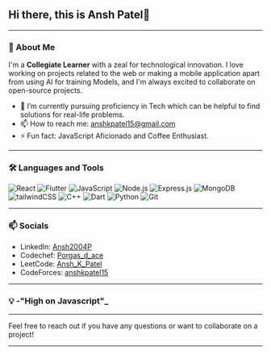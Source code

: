 ## Hi there, this is Ansh Patel👋

---

### 🚀 About Me

I'm a **Collegiate Learner** with a zeal for technological innovation. I love working on projects related to the web or making a mobile application apart from using AI for training Models, and I'm always excited to collaborate on open-source projects. 

- 🔭 I’m currently pursuing proficiency in Tech which can be helpful to find solutions for real-life problems.
- 📫 How to reach me: anshkpatel15@gmail.com 
- ⚡ Fun fact: JavaScript Aficionado and Coffee Enthusiast.

---

### 🛠️ Languages and Tools
![React](https://img.shields.io/badge/-React-000?&logo=React)
![Flutter](https://img.shields.io/badge/-Flutter-000?&logo=Flutter)
![JavaScript](https://img.shields.io/badge/-JavaScript-000?&logo=JavaScript)
![Node.js](https://img.shields.io/badge/-Node.js-000?&logo=Node.js)
![Express.js](https://img.shields.io/badge/-Express.js-000?&logo=Express)
![MongoDB](https://img.shields.io/badge/-MongoDB-000?&logo=MongoDB)\
![tailwindCSS](https://img.shields.io/badge/-tailwindCSS-000?&logo=tailwindCSS)
![C++](https://img.shields.io/badge/-C++-000?&logo=C%2B%2B)
![Dart](https://img.shields.io/badge/-Dart-000?&logo=Dart)
![Python](https://img.shields.io/badge/-Python-000?&logo=Python)
![Git](https://img.shields.io/badge/-Git-000?&logo=Git)


---

### 📫 Socials

- LinkedIn: [Ansh2004P](https://www.linkedin.com/in/Ansh2004P)
- Codechef: [Porgas_d_ace](https://www.codechef.com/users/porgas_d_ace)
- LeetCode: [Ansh_K_Patel](https://leetcode.com/u/Ansh_K_Patel/)
- CodeForces: [anshkpatel15](https://codeforces.com/profile/anshkpatel15)
---


### 💡 -"High on Javascript"_

---

Feel free to reach out if you have any questions or want to collaborate on a project!

---
